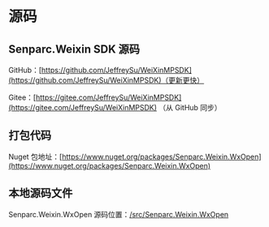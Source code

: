 # 源码

## Senparc.Weixin SDK 源码

GitHub：[https://github.com/JeffreySu/WeiXinMPSDK](https://github.com/JeffreySu/WeiXinMPSDK)（更新更快）

Gitee：[https://gitee.com/JeffreySu/WeiXinMPSDK](https://gitee.com/JeffreySu/WeiXinMPSDK) （从 GitHub 同步）

## 打包代码

Nuget 包地址：[https://www.nuget.org/packages/Senparc.Weixin.WxOpen](https://www.nuget.org/packages/Senparc.Weixin.WxOpen)

## 本地源码文件

Senparc.Weixin.WxOpen 源码位置：[/src/Senparc.Weixin.WxOpen](https://github.com/JeffreySu/WeiXinMPSDK/tree/master/src/Senparc.Weixin.WxOpen)
